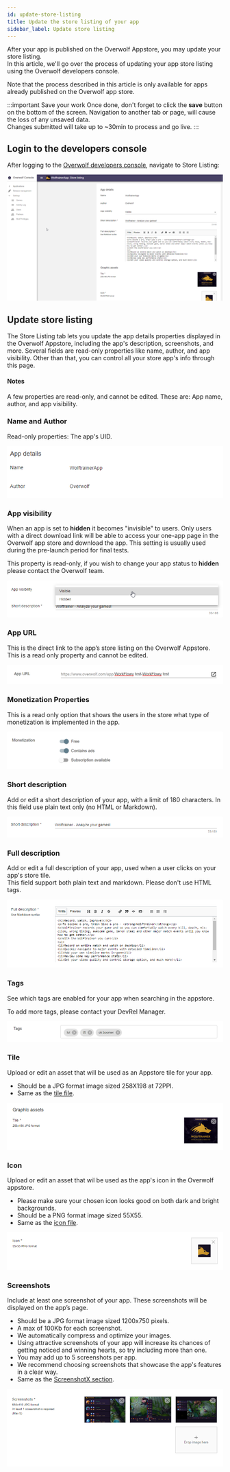 ```yaml
---
id: update-store-listing
title: Update the store listing of your app
sidebar_label: Update store listing
---
```


After your app is published on the Overwolf Appstore, you may update your store listing.  
In this article, we'll go over the process of updating your app store listing using the Overwolf developers console.

Note that the process described in this article is only available for apps already published on the Overwolf app store.

:::important Save your work
Once done, don't forget to click the **save** button on the bottom of the screen. Navigation to another tab or page, will cause the loss of any unsaved data.  
Changes submitted will take up to ~30min to process and go live.
:::

## Login to the developers console

After logging to the [Overwolf developers console](#https://console.overwolf.com/), navigate to Store Listing:

![login](../assets/dev-console/update-store/login.png)

## Update store listing

The Store Listing tab lets you update the app details properties displayed in the Overwolf Appstore, including the app's description, screenshots, and more.
Several fields are read-only properties like name, author, and app visibility. Other than that, you can control all your store app's info through this page.

#### Notes

A few properties are read-only, and cannot be edited. These are: App name, author, and app visibility. 

### Name and Author

Read-only properties: The app's UID.

![name-author](../assets/dev-console/update-store/name-author.png)

### App visibility

When an app is set to **hidden** it becomes "invisible" to users. Only users with a direct download link will be able to access your one-app page in the Overwolf app store and download the app. This setting is usually used during the pre-launch period for final tests.

This property is read-only, if you wish to change your app status to **hidden** please contact the Overwolf team.

![visibility](../assets/dev-console/update-store/hidden.png)

### App URL

This is the direct link to the app’s store listing on the Overwolf Appstore. This is a read only property and cannot be edited.

![app_url](../assets/dev-console/update-store/app_url.png)

### Monetization Properties

This is a read only option that shows the users in the store what type of monetization is implemented in the app.

![monetization](../assets/dev-console/update-store/monetization.png)

### Short description

Add or edit a short description of your app, with a limit of 180 characters. In this field use plain text only (no HTML or Markdown).

![short-desc](../assets/dev-console/update-store/short-desc.png)

### Full description

Add or edit a full description of your app, used when a user clicks on your app's store tile.  
This field support both plain text and markdown. Please don't use HTML tags.

![full-desc](../assets/dev-console/update-store/full-desc.png)

### Tags

See which tags are enabled for your app when searching in the appstore.

To add more tags, please contact your DevRel Manager.

![tags](../assets/dev-console/update-store/tags.png)

### Tile

Upload or edit an asset that will be used as an Appstore tile for your app.  
* Should be a JPG format image sized 258X198 at 72PPI.
* Same as the [tile file](../start/submit-your-app-to-the-store#1-tilejpg).

![tile](../assets/dev-console/update-store/tile.png)

### Icon 

Upload or edit an asset that wil be used as the app's icon in the Overwolf appstore.  
* Please make sure your chosen icon looks good on both dark and bright backgrounds.
* Should be a PNG format image sized 55X55.
* Same as the [icon file](../start/submit-your-app-to-the-store#2-iconpng).

![icon](../assets/dev-console/update-store/icon.png)

### Screenshots 

Include at least one screenshot of your app. These screenshots will be displayed on the app’s page. 
* Should be a JPG format image sized 1200x750 pixels.
* A max of 100Kb for each screenshot.
* We automatically compress and optimize your images.  
* Using attractive screenshots of your app will increase its chances of getting noticed and winning hearts, so try including more than one.
* You may add up to 5 screenshots per app. 
* We recommend choosing screenshots that showcase the app's features in a clear way. 
* Same as the [ScreenshotX section](../start/submit-your-app-to-the-store#3-screenshotxjpg).

![screenshots](../assets/dev-console/update-store/screenshots.png)
